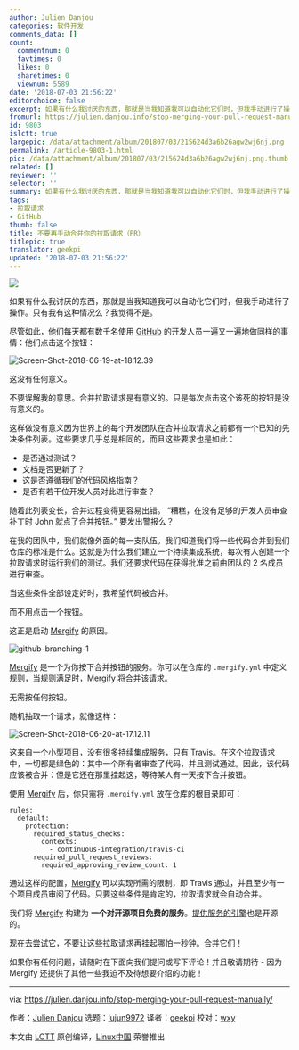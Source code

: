 ```yaml
---
author: Julien Danjou
categories: 软件开发
comments_data: []
count:
  commentnum: 0
  favtimes: 0
  likes: 0
  sharetimes: 0
  viewnum: 5589
date: '2018-07-03 21:56:22'
editorchoice: false
excerpt: 如果有什么我讨厌的东西，那就是当我知道我可以自动化它们时，但我手动进行了操作。只有我有这种情况么？我觉得不是。
fromurl: https://julien.danjou.info/stop-merging-your-pull-request-manually/
id: 9803
islctt: true
largepic: /data/attachment/album/201807/03/215624d3a6b26agw2wj6nj.png
permalink: /article-9803-1.html
pic: /data/attachment/album/201807/03/215624d3a6b26agw2wj6nj.png.thumb.jpg
related: []
reviewer: ''
selector: ''
summary: 如果有什么我讨厌的东西，那就是当我知道我可以自动化它们时，但我手动进行了操作。只有我有这种情况么？我觉得不是。
tags:
- 拉取请求
- GitHub
thumb: false
title: 不要再手动合并你的拉取请求（PR）
titlepic: true
translator: geekpi
updated: '2018-07-03 21:56:22'
---
```


![](/data/attachment/album/201807/03/215624d3a6b26agw2wj6nj.png)


如果有什么我讨厌的东西，那就是当我知道我可以自动化它们时，但我手动进行了操作。只有我有这种情况么？我觉得不是。


尽管如此，他们每天都有数千名使用 [GitHub](https://github.com) 的开发人员一遍又一遍地做同样的事情：他们点击这个按钮：


![Screen-Shot-2018-06-19-at-18.12.39](/data/attachment/album/201807/03/215624yzviftyoyeofiwbc.png)


这没有任何意义。


不要误解我的意思。合并拉取请求是有意义的。只是每次点击这个该死的按钮是没有意义的。


这样做没有意义因为世界上的每个开发团队在合并拉取请求之前都有一个已知的先决条件列表。这些要求几乎总是相同的，而且这些要求也是如此：


* 是否通过测试？
* 文档是否更新了？
* 这是否遵循我们的代码风格指南？
* 是否有若干位开发人员对此进行审查？


随着此列表变长，合并过程变得更容易出错。 “糟糕，在没有足够的开发人员审查补丁时 John 就点了合并按钮。” 要发出警报么？


在我的团队中，我们就像外面的每一支队伍。我们知道我们将一些代码合并到我们仓库的标准是什么。这就是为什么我们建立一个持续集成系统，每次有人创建一个拉取请求时运行我们的测试。我们还要求代码在获得批准之前由团队的 2 名成员进行审查。


当这些条件全部设定好时，我希望代码被合并。


而不用点击一个按钮。


这正是启动 [Mergify](https://mergify.io) 的原因。


![github-branching-1](/data/attachment/album/201807/03/215625ejbuubqzvjdkxwbm.png)


[Mergify](https://mergify.io) 是一个为你按下合并按钮的服务。你可以在仓库的 `.mergify.yml` 中定义规则，当规则满足时，Mergify 将合并该请求。


无需按任何按钮。


随机抽取一个请求，就像这样：


![Screen-Shot-2018-06-20-at-17.12.11](/data/attachment/album/201807/03/215625cero7rr47q4serzz.png)


这来自一个小型项目，没有很多持续集成服务，只有 Travis。在这个拉取请求中，一切都是绿色的：其中一个所有者审查了代码，并且测试通过。因此，该代码应该被合并：但是它还在那里挂起这，等待某人有一天按下合并按钮。


使用 [Mergify](https://mergify.io) 后，你只需将 `.mergify.yml` 放在仓库的根目录即可：



```
rules:
  default:
    protection:
      required_status_checks:
        contexts:
          - continuous-integration/travis-ci
      required_pull_request_reviews:
        required_approving_review_count: 1

```

通过这样的配置，[Mergify](https://mergify.io) 可以实现所需的限制，即 Travis 通过，并且至少有一个项目成员审阅了代码。只要这些条件是肯定的，拉取请求就会自动合并。


我们将 [Mergify](https://mergify.io) 构建为 **一个对开源项目免费的服务**。[提供服务的引擎](https://github.com/mergifyio/mergify-engine)也是开源的。


现在去[尝试它](https://mergify.io)，不要让这些拉取请求再挂起哪怕一秒钟。合并它们！


如果你有任何问题，请随时在下面向我们提问或写下评论！并且敬请期待 - 因为 Mergify 还提供了其他一些我迫不及待想要介绍的功能！




---


via: <https://julien.danjou.info/stop-merging-your-pull-request-manually/>


作者：[Julien Danjou](https://julien.danjou.info/author/jd/) 选题：[lujun9972](https://github.com/lujun9972) 译者：[geekpi](https://github.com/geekpi) 校对：[wxy](https://github.com/wxy)


本文由 [LCTT](https://github.com/LCTT/TranslateProject) 原创编译，[Linux中国](https://linux.cn/) 荣誉推出